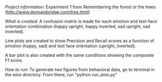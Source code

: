 *Project information:*
Experiment 1 from Remembering the forest or the trees (http://www.donnajobridge.com/tree.html)

*What is created:*
A confusion matrix is made for each emotion and test-face orientation combination (happy upright, happy inverted, sad upright, sad inverted).

Line plots are created to show Precision and Recall scores as a function of emotion (happy, sad) and test face orientation (upright, inverted).

A bar plot is also created with the same conditions showing the composite F1 score.

*How to run:*
To generate two figures from behavioral data, go to terminal in the emo directory. From there, run "python run_emo.py"
